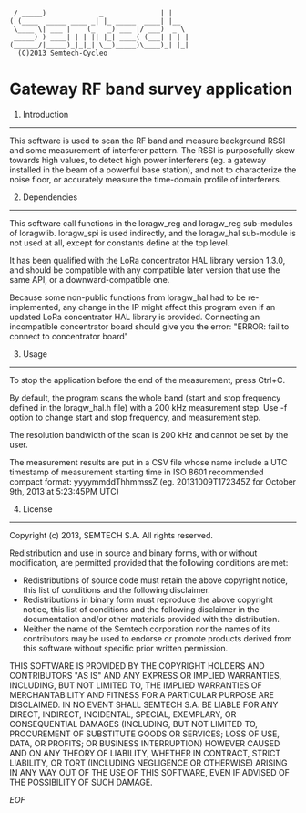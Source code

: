 	 / _____)             _              | |    
	( (____  _____ ____ _| |_ _____  ____| |__  
	 \____ \| ___ |    (_   _) ___ |/ ___)  _ \ 
	 _____) ) ____| | | || |_| ____( (___| | | |
	(______/|_____)_|_|_| \__)_____)\____)_| |_|
	  (C)2013 Semtech-Cycleo

Gateway RF band survey application
===================================

1. Introduction
----------------

This software is used to scan the RF band and measure background RSSI and some
measurement of interferer pattern.
The RSSI is purposefully skew towards high values, to detect high power
interferers (eg. a gateway installed in the beam of a powerful base station),
and not to characterize the noise floor, or accurately measure the time-domain
profile of interferers.

2. Dependencies
----------------

This software call functions in the loragw_reg and loragw_reg sub-modules of
loragwlib. loragw_spi is used indirectly, and the loragw_hal sub-module is not
used at all, except for constants define at the top level.

It has been qualified with the LoRa concentrator HAL library version 1.3.0, and
should be compatible with any compatible later version that use the same API, or
a downward-compatible one.

Because some non-public functions from loragw_hal had to be re-implemented, any
change in the IP might affect this program even if an updated LoRa concentrator
HAL library is provided.
Connecting an incompatible concentrator board should give you the error:
"ERROR: fail to connect to concentrator board"

3. Usage
---------

To stop the application before the end of the measurement, press Ctrl+C.

By default, the program scans the whole band (start and stop frequency defined
in the loragw_hal.h file) with a 200 kHz measurement step.
Use -f option to change start and stop frequency, and measurement step.

The resolution bandwidth of the scan is 200 kHz and cannot be set by the user.

The measurement results are put in a CSV file whose name include a UTC timestamp
of measurement starting time in ISO 8601 recommended compact format:
yyyymmddThhmmssZ (eg. 20131009T172345Z for October 9th, 2013 at 5:23:45PM UTC)

4. License
-----------

Copyright (c) 2013, SEMTECH S.A.
All rights reserved.

Redistribution and use in source and binary forms, with or without
modification, are permitted provided that the following conditions are met:

* Redistributions of source code must retain the above copyright
  notice, this list of conditions and the following disclaimer.
* Redistributions in binary form must reproduce the above copyright
  notice, this list of conditions and the following disclaimer in the
  documentation and/or other materials provided with the distribution.
* Neither the name of the Semtech corporation nor the
  names of its contributors may be used to endorse or promote products
  derived from this software without specific prior written permission.

THIS SOFTWARE IS PROVIDED BY THE COPYRIGHT HOLDERS AND CONTRIBUTORS "AS IS" AND
ANY EXPRESS OR IMPLIED WARRANTIES, INCLUDING, BUT NOT LIMITED TO, THE IMPLIED
WARRANTIES OF MERCHANTABILITY AND FITNESS FOR A PARTICULAR PURPOSE ARE
DISCLAIMED. IN NO EVENT SHALL SEMTECH S.A. BE LIABLE FOR ANY
DIRECT, INDIRECT, INCIDENTAL, SPECIAL, EXEMPLARY, OR CONSEQUENTIAL DAMAGES
(INCLUDING, BUT NOT LIMITED TO, PROCUREMENT OF SUBSTITUTE GOODS OR SERVICES;
LOSS OF USE, DATA, OR PROFITS; OR BUSINESS INTERRUPTION) HOWEVER CAUSED AND
ON ANY THEORY OF LIABILITY, WHETHER IN CONTRACT, STRICT LIABILITY, OR TORT
(INCLUDING NEGLIGENCE OR OTHERWISE) ARISING IN ANY WAY OUT OF THE USE OF THIS
SOFTWARE, EVEN IF ADVISED OF THE POSSIBILITY OF SUCH DAMAGE.

*EOF*